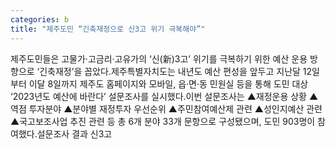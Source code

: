 ```yaml
---
categories: b
title: "제주도민 “긴축재정으로 신3고 위기 극복해야”"
---
```

제주도민들은 고물가·고금리·고유가의 ‘신(新)3고’ 위기를 극복하기 위한 예산 운용 방향으로 ‘긴축재정’을 꼽았다.제주특별자치도는 내년도 예산 편성을 앞두고 지난달 12일부터 이달 8일까지 제주도 홈페이지와 모바일, 읍·면·동 민원실 등을 통해 도민 대상 ‘2023년도 예산에 바란다’ 설문조사를 실시했다.이번 설문조사는 ▲재정운용 상황 ▲역점 투자분야 ▲분야별 재정투자 우선순위 ▲주민참여예산제 관련 ▲성인지예산 관련 ▲국고보조사업 추진 관련 등 총 6개 분야 33개 문항으로 구성됐으며, 도민 903명이 참여했다.설문조사 결과 신3고